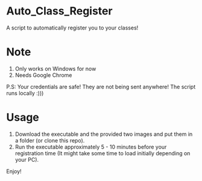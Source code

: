 # Auto_Class_Register
A script to automatically register you to your classes!

# Note
1. Only works on Windows for now
2. Needs Google Chrome

P.S: Your credentials are safe! They are not being sent anywhere! The script runs locally :)))

# Usage
1. Download the executable and the provided two images and put them in a folder (or clone this repo).
2. Run the executable approximately 5 - 10 minutes before your registration time (It might take some time to load initially depending on your PC).

Enjoy!
